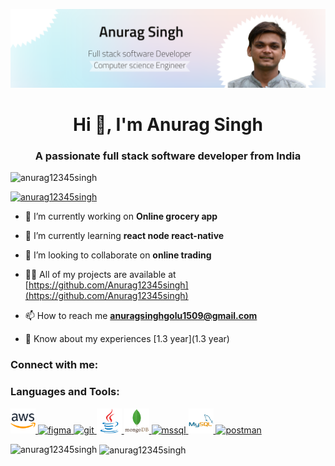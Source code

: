 [![MasterHead](https://github.com/Anurag12345singh/Anurag12345singh/blob/main/Untitled.png)](https://rishavchanda.io)
<h1 align="center">Hi 👋, I'm Anurag Singh</h1>
<h3 align="center">A passionate full stack software developer from India</h3>

<p align="left"> <img src="https://komarev.com/ghpvc/?username=anurag12345singh&label=Profile%20views&color=0e75b6&style=flat" alt="anurag12345singh" /> </p>

<p align="left"> <a href="https://github.com/ryo-ma/github-profile-trophy"><img src="https://github-profile-trophy.vercel.app/?username=anurag12345singh" alt="anurag12345singh" /></a> </p>

- 🔭 I’m currently working on **Online grocery app**

- 🌱 I’m currently learning **react node react-native**

- 👯 I’m looking to collaborate on **online trading**

- 👨‍💻 All of my projects are available at [https://github.com/Anurag12345singh](https://github.com/Anurag12345singh)

- 📫 How to reach me **anuragsinghgolu1509@gmail.com**

- 📄 Know about my experiences [1.3 year](1.3 year)

<h3 align="left">Connect with me:</h3>
<p align="left">
</p>

<h3 align="left">Languages and Tools:</h3>
<p align="left"> <a href="https://aws.amazon.com" target="_blank" rel="noreferrer"> <img src="https://raw.githubusercontent.com/devicons/devicon/master/icons/amazonwebservices/amazonwebservices-original-wordmark.svg" alt="aws" width="40" height="40"/> </a> <a href="https://www.figma.com/" target="_blank" rel="noreferrer"> <img src="https://www.vectorlogo.zone/logos/figma/figma-icon.svg" alt="figma" width="40" height="40"/> </a> <a href="https://git-scm.com/" target="_blank" rel="noreferrer"> <img src="https://www.vectorlogo.zone/logos/git-scm/git-scm-icon.svg" alt="git" width="40" height="40"/> </a> <a href="https://www.java.com" target="_blank" rel="noreferrer"> <img src="https://raw.githubusercontent.com/devicons/devicon/master/icons/java/java-original.svg" alt="java" width="40" height="40"/> </a> <a href="https://www.mongodb.com/" target="_blank" rel="noreferrer"> <img src="https://raw.githubusercontent.com/devicons/devicon/master/icons/mongodb/mongodb-original-wordmark.svg" alt="mongodb" width="40" height="40"/> </a> <a href="https://www.microsoft.com/en-us/sql-server" target="_blank" rel="noreferrer"> <img src="https://www.svgrepo.com/show/303229/microsoft-sql-server-logo.svg" alt="mssql" width="40" height="40"/> </a> <a href="https://www.mysql.com/" target="_blank" rel="noreferrer"> <img src="https://raw.githubusercontent.com/devicons/devicon/master/icons/mysql/mysql-original-wordmark.svg" alt="mysql" width="40" height="40"/> </a> <a href="https://postman.com" target="_blank" rel="noreferrer"> <img src="https://www.vectorlogo.zone/logos/getpostman/getpostman-icon.svg" alt="postman" width="40" height="40"/> </a> </p>

<p><img align="left" src="https://github-readme-stats.vercel.app/api/top-langs?username=anurag12345singh&show_icons=true&locale=en&layout=compact" alt="anurag12345singh" /></p>

<p>&nbsp;<img align="center" src="https://github-readme-stats.vercel.app/api?username=anurag12345singh&show_icons=true&locale=en" alt="anurag12345singh" /></p>

